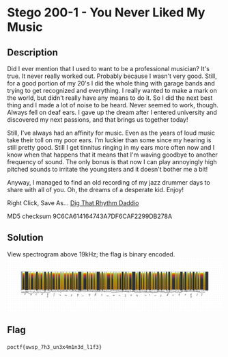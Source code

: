 # Stego 200-1 - You Never Liked My Music
## Description
Did I ever mention that I used to want to be a professional musician? It's true. It never really worked out. Probably because I wasn't very good. Still, for a good portion of my 20's I did the whole thing with garage bands and trying to get recognized and everything. I really wanted to make a mark on the world, but didn't really have any means to do it. So I did the next best thing and I made a lot of noise to be heard. Never seemed to work, though. Always fell on deaf ears. I gave up the dream after I entered university and discovered my next passions, and that brings us together today!

Still, I've always had an affinity for music. Even as the years of loud music take their toll on my poor ears. I'm luckier than some since my hearing is still pretty good. Still I get tinnitus ringing in my ears more often now and I know when that happens that it means that I'm waving goodbye to another frequency of sound. The only bonus is that now I can play annoyingly high pitched sounds to irritate the youngsters and it doesn't bother me a bit!

Anyway, I managed to find an old recording of my jazz drummer days to share with all of you. Oh, the dreams of a desperate kid. Enjoy!

Right Click, Save As... [Dig That Rhythm Daddio](https://pointeroverflowctf.com/static/Stego200-1.wav)

MD5 checksum 9C6CA614164743A7DF6CAF2299DB278A

## Solution
View spectrogram above 19kHz; the flag is binary encoded.
![](./solution/solution.png)

## Flag
`poctf{uwsp_7h3_un3x4m1n3d_l1f3}`
